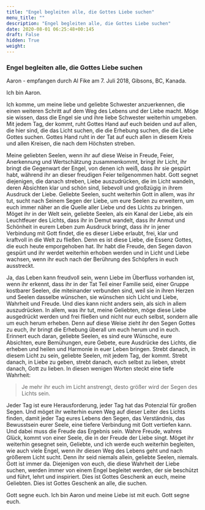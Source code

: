 ```yaml
---
title: "Engel begleiten alle, die Gottes Liebe suchen"
menu_title: ""
description: "Engel begleiten alle, die Gottes Liebe suchen"
date: 2020-08-01 06:25:48+00:145
draft: False
hidden: True
weight:
---
```

### Engel begleiten alle, die Gottes Liebe suchen

Aaron - empfangen durch Al Fike am 7. Juli 2018, Gibsons, BC, Kanada.

Ich bin Aaron.

Ich komme, um meine liebe und geliebte Schwester anzuerkennen, die einen weiteren Schritt auf dem Weg des Lebens und der Liebe macht. Möge sie wissen, dass die Engel sie und ihre liebe Schwester weiterhin umgeben. Mit jedem Tag, der kommt, ruht Gottes Hand auf euch beiden und auf allen, die hier sind, die das Licht suchen, die die Erhebung suchen, die die Liebe Gottes suchen. Gottes Hand ruht in der Tat auf euch allen in diesem Kreis und allen Kreisen, die nach dem Höchsten streben.

Meine geliebten Seelen, wenn ihr auf diese Weise in Freude, Feier, Anerkennung und Wertschätzung zusammenkommt, bringt ihr Licht, ihr bringt die Gegenwart der Engel, von denen ich weiß, dass ihr sie gespürt habt, während ihr an dieser freudigen Feier teilgenommen habt. Gott segnet diejenigen, die danach streben, Liebe auszudrücken, die im Licht wandeln, deren Absichten klar und schön sind, liebevoll und großzügig in ihrem Ausdruck der Liebe. Geliebte Seelen, sucht weiterhin Gott in allem, was ihr tut, sucht nach Seinem Segen der Liebe, um eure Seelen zu erweitern, um euch immer näher an die Quelle aller Liebe und des Lichts zu bringen. Möget ihr in der Welt sein, geliebte Seelen, als ein Kanal der Liebe, als ein Leuchtfeuer des Lichts, dass ihr in Demut wandelt, dass ihr Anmut und Schönheit in eurem Leben zum Ausdruck bringt, dass ihr in jener Verbindung mit Gott findet, die es dieser Liebe erlaubt, frei, klar und kraftvoll in die Welt zu fließen. Denn es ist diese Liebe, die Essenz Gottes, die euch heute emporgehoben hat. Ihr habt die Freude, den Segen davon gespürt und ihr werdet weiterhin erhoben werden und in Licht und Liebe wachsen, wenn ihr euch nach der Berührung des Schöpfers in euch ausstreckt.

Ja, das Leben kann freudvoll sein, wenn Liebe im Überfluss vorhanden ist, wenn ihr erkennt, dass ihr in der Tat Teil einer Familie seid, einer Gruppe kostbarer Seelen, die miteinander verbunden sind, weil sie in ihren Herzen und Seelen dasselbe wünschen, sie wünschen sich Licht und Liebe, Wahrheit und Freude. Und dies kann nicht anders sein, als sich in allem auszudrücken. In allem, was ihr tut, meine Geliebten, möge diese Liebe ausgedrückt werden und frei fließen und nicht nur euch selbst, sondern alle um euch herum erheben. Denn auf diese Weise zieht ihr den Segen Gottes zu euch, ihr bringt die Erhebung überall um euch herum und in euch. Erinnert euch daran, geliebte Seelen, es sind eure Wünsche, eure Absichten, eure Bemühungen, eure Gebete, eure Ausdrücke des Lichts, die erheben und heilen und Harmonie in euer Leben bringen. Strebt danach, in diesem Licht zu sein, geliebte Seelen, mit jedem Tag, der kommt. Strebt danach, in Liebe zu geben, strebt danach, euch selbst zu lieben, strebt danach, Gott zu lieben. In diesen wenigen Worten steckt eine tiefe Wahrheit:

> Je mehr ihr euch im Licht anstrengt, desto größer wird der Segen des Lichts sein.

Jeder Tag ist eure Herausforderung, jeder Tag hat das Potenzial für großen Segen. Und möget ihr weiterhin euren Weg auf dieser Leiter des Lichts finden, damit jeder Tag eures Lebens den Segen, das Verständnis, das Bewusstsein eurer Seele, eine tiefere Verbindung mit Gott vertiefen kann. Und dabei muss die Freude das Ergebnis sein. Wahre Freude, wahres Glück, kommt von einer Seele, die in der Freude der Liebe singt. Möget ihr weiterhin gesegnet sein, Geliebte, und ich werde euch weiterhin begleiten, wie auch viele Engel, wenn ihr diesen Weg des Lebens geht und nach größerem Licht sucht. Denn ihr seid niemals allein, geliebte Seelen, niemals. Gott ist immer da. Diejenigen von euch, die diese Wahrheit der Liebe suchen, werden immer von einem Engel begleitet werden, der sie beschützt und führt, lehrt und inspiriert. Dies ist Gottes Geschenk an euch, meine Geliebten. Dies ist Gottes Geschenk an alle, die suchen.

Gott segne euch. Ich bin Aaron und meine Liebe ist mit euch. Gott segne euch.
